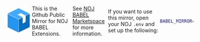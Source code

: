 <style>
h1:first-of-type,
.footer {
    display: none;
}
body {
    display: flex;
    align-items: center;
    justify-content: center;
    min-height: 100vh;
}
.markdown-body {
    text-align: center;
}

.markdown-body img {
    width: 8rem;
}
</style>

![NOJ BABEL](favicon.png)
# NOJ BABEL Github Public Mirror 
This is the Github Public Mirror for NOJ BABEL Extensions.

See [NOJ BABEL Marketspace](https://acm.njupt.edu.cn/babel) for more information.

If you want to use this mirror, open your NOJ `.env` and set up the following:

```bash
BABEL_MIRROR=https://njuptaaa.github.io/babel
```